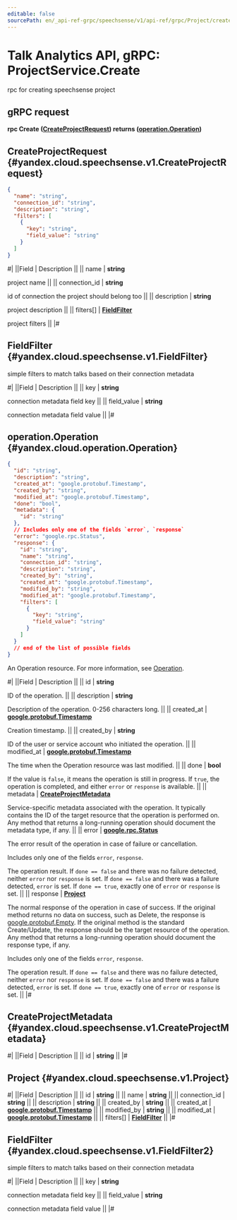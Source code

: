 ```yaml
---
editable: false
sourcePath: en/_api-ref-grpc/speechsense/v1/api-ref/grpc/Project/create.md
---
```


# Talk Analytics API, gRPC: ProjectService.Create

rpc for creating speechsense project

## gRPC request

**rpc Create ([CreateProjectRequest](#yandex.cloud.speechsense.v1.CreateProjectRequest)) returns ([operation.Operation](#yandex.cloud.operation.Operation))**

## CreateProjectRequest {#yandex.cloud.speechsense.v1.CreateProjectRequest}

```json
{
  "name": "string",
  "connection_id": "string",
  "description": "string",
  "filters": [
    {
      "key": "string",
      "field_value": "string"
    }
  ]
}
```

#|
||Field | Description ||
|| name | **string**

project name ||
|| connection_id | **string**

id of connection the project should belong too ||
|| description | **string**

project description ||
|| filters[] | **[FieldFilter](#yandex.cloud.speechsense.v1.FieldFilter)**

project filters ||
|#

## FieldFilter {#yandex.cloud.speechsense.v1.FieldFilter}

simple filters to match talks based on their connection metadata

#|
||Field | Description ||
|| key | **string**

connection metadata field key ||
|| field_value | **string**

connection metadata field value ||
|#

## operation.Operation {#yandex.cloud.operation.Operation}

```json
{
  "id": "string",
  "description": "string",
  "created_at": "google.protobuf.Timestamp",
  "created_by": "string",
  "modified_at": "google.protobuf.Timestamp",
  "done": "bool",
  "metadata": {
    "id": "string"
  },
  // Includes only one of the fields `error`, `response`
  "error": "google.rpc.Status",
  "response": {
    "id": "string",
    "name": "string",
    "connection_id": "string",
    "description": "string",
    "created_by": "string",
    "created_at": "google.protobuf.Timestamp",
    "modified_by": "string",
    "modified_at": "google.protobuf.Timestamp",
    "filters": [
      {
        "key": "string",
        "field_value": "string"
      }
    ]
  }
  // end of the list of possible fields
}
```

An Operation resource. For more information, see [Operation](/docs/api-design-guide/concepts/operation).

#|
||Field | Description ||
|| id | **string**

ID of the operation. ||
|| description | **string**

Description of the operation. 0-256 characters long. ||
|| created_at | **[google.protobuf.Timestamp](https://developers.google.com/protocol-buffers/docs/reference/google.protobuf#timestamp)**

Creation timestamp. ||
|| created_by | **string**

ID of the user or service account who initiated the operation. ||
|| modified_at | **[google.protobuf.Timestamp](https://developers.google.com/protocol-buffers/docs/reference/google.protobuf#timestamp)**

The time when the Operation resource was last modified. ||
|| done | **bool**

If the value is `false`, it means the operation is still in progress.
If `true`, the operation is completed, and either `error` or `response` is available. ||
|| metadata | **[CreateProjectMetadata](#yandex.cloud.speechsense.v1.CreateProjectMetadata)**

Service-specific metadata associated with the operation.
It typically contains the ID of the target resource that the operation is performed on.
Any method that returns a long-running operation should document the metadata type, if any. ||
|| error | **[google.rpc.Status](https://cloud.google.com/tasks/docs/reference/rpc/google.rpc#status)**

The error result of the operation in case of failure or cancellation.

Includes only one of the fields `error`, `response`.

The operation result.
If `done == false` and there was no failure detected, neither `error` nor `response` is set.
If `done == false` and there was a failure detected, `error` is set.
If `done == true`, exactly one of `error` or `response` is set. ||
|| response | **[Project](#yandex.cloud.speechsense.v1.Project)**

The normal response of the operation in case of success.
If the original method returns no data on success, such as Delete,
the response is [google.protobuf.Empty](https://developers.google.com/protocol-buffers/docs/reference/google.protobuf#google.protobuf.Empty).
If the original method is the standard Create/Update,
the response should be the target resource of the operation.
Any method that returns a long-running operation should document the response type, if any.

Includes only one of the fields `error`, `response`.

The operation result.
If `done == false` and there was no failure detected, neither `error` nor `response` is set.
If `done == false` and there was a failure detected, `error` is set.
If `done == true`, exactly one of `error` or `response` is set. ||
|#

## CreateProjectMetadata {#yandex.cloud.speechsense.v1.CreateProjectMetadata}

#|
||Field | Description ||
|| id | **string** ||
|#

## Project {#yandex.cloud.speechsense.v1.Project}

#|
||Field | Description ||
|| id | **string** ||
|| name | **string** ||
|| connection_id | **string** ||
|| description | **string** ||
|| created_by | **string** ||
|| created_at | **[google.protobuf.Timestamp](https://developers.google.com/protocol-buffers/docs/reference/google.protobuf#timestamp)** ||
|| modified_by | **string** ||
|| modified_at | **[google.protobuf.Timestamp](https://developers.google.com/protocol-buffers/docs/reference/google.protobuf#timestamp)** ||
|| filters[] | **[FieldFilter](#yandex.cloud.speechsense.v1.FieldFilter2)** ||
|#

## FieldFilter {#yandex.cloud.speechsense.v1.FieldFilter2}

simple filters to match talks based on their connection metadata

#|
||Field | Description ||
|| key | **string**

connection metadata field key ||
|| field_value | **string**

connection metadata field value ||
|#